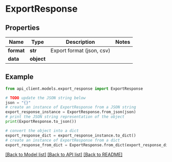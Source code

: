 # ExportResponse


## Properties

Name | Type | Description | Notes
------------ | ------------- | ------------- | -------------
**format** | **str** | Export format (json, csv) | 
**data** | **object** |  | 

## Example

```python
from api_client.models.export_response import ExportResponse

# TODO update the JSON string below
json = "{}"
# create an instance of ExportResponse from a JSON string
export_response_instance = ExportResponse.from_json(json)
# print the JSON string representation of the object
print(ExportResponse.to_json())

# convert the object into a dict
export_response_dict = export_response_instance.to_dict()
# create an instance of ExportResponse from a dict
export_response_from_dict = ExportResponse.from_dict(export_response_dict)
```
[[Back to Model list]](../README.md#documentation-for-models) [[Back to API list]](../README.md#documentation-for-api-endpoints) [[Back to README]](../README.md)


